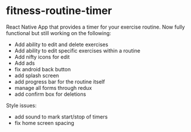 # fitness-routine-timer
React Native App that provides a timer for your exercise routine. Now fully functional but still working on the following:
- Add ability to edit and delete exercises
- Add ability to edit specific exercises within a routine
- Add nifty icons for edit
- Add ads
- fix android back button
- add splash screen
- add progress bar for the routine itself
- manage all forms through redux
- add confirm box for deletions

Style issues:
- add sound to mark start/stop of timers
- fix home screen spacing
